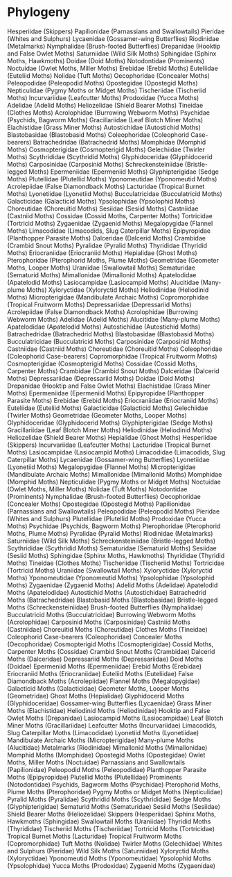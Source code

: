 
# Phylogeny


Hesperiidae (Skippers)
Papilionidae (Parnassians and Swallowtails)
Pieridae (Whites and Sulphurs)
Lycaenidae (Gossamer-wing Butterflies)
Riodinidae (Metalmarks)
Nymphalidae (Brush-footed Butterflies)
Drepanidae (Hooktip and False Owlet Moths)
Saturniidae (Wild Silk Moths)
Sphingidae (Sphinx Moths, Hawkmoths)
Doidae (Doid Moths)
Notodontidae (Prominents)
Noctuidae (Owlet Moths, Miller Moths)
Erebidae (Erebid Moths)
Euteliidae (Euteliid Moths)
Nolidae (Tuft Moths)
Oecophoridae (Concealer Moths)
Peleopodidae (Peleopodid Moths)
Opostegidae (Opostegid Moths)
Nepticulidae (Pygmy Moths or Midget Moths)
Tischeriidae (Tischeriid Moths)
Incurvariidae (Leafcutter Moths)
Prodoxidae (Yucca Moths)
Adelidae (Adelid Moths)
Heliozelidae (Shield Bearer Moths)
Tineidae (Clothes Moths)
Acrolophidae (Burrowing Webworm Moths)
Psychidae (Psychids, Bagworm Moths)
Gracillariidae (Leaf Blotch Miner Moths)
Elachistidae (Grass Miner Moths)
Autostichidae (Autostichid Moths)
Blastobasidae (Blastobasid Moths)
Coleophoridae (Coleophorid Case-bearers)
Batrachedridae (Batrachedrid Moths)
Momphidae (Momphid Moths)
Cosmopterigidae (Cosmopterigid Moths)
Gelechiidae (Twirler Moths)
Scythrididae (Scythridid Moths)
Glyphidoceridae (Glyphidocerid Moths)
Carposinidae (Carposinid Moths)
Schreckensteiniidae (Bristle-legged Moths)
Epermeniidae (Epermeniid Moths)
Glyphipterigidae (Sedge Moths)
Plutellidae (Plutellid Moths)
Yponomeutidae (Yponomeutid Moths)
Acrolepiidae (False Diamondback Moths)
Lacturidae (Tropical Burnet Moths)
Lyonetiidae (Lyonetiid Moths)
Bucculatricidae (Bucculatricid Moths)
Galacticidae (Galacticid Moths)
Ypsolophidae (Ypsolophid Moths)
Choreutidae (Choreuitid Moths)
Sesiidae (Sesiid Moths)
Castniidae (Castniid Moths)
Cossidae (Cossid Moths, Carpenter Moths)
Tortricidae (Tortricid Moths)
Zygaenidae (Zygaenid Moths)
Megalopygidae (Flannel Moths)
Limacodidae (Limacodids, Slug Caterpillar Moths)
Epipyropidae (Planthopper Parasite Moths)
Dalceridae (Dalcerid Moths)
Crambidae (Crambid Snout Moths)
Pyralidae (Pyralid Moths)
Thyrididae (Thyridid Moths)
Eriocraniidae (Eriocraniid Moths)
Hepialidae (Ghost Moths)
Pterophoridae (Pterophorid Moths, Plume Moths)
Geometridae (Geometer Moths, Looper Moths)
Uraniidae (Swallowtail Moths)
Sematuridae (Sematurid Moths)
Mimallonidae (Mimallonid Moths)
Apatelodidae (Apatelodid Moths)
Lasiocampidae (Lasiocampid Moths)
Alucitidae (Many-plume Moths)
Xyloryctidae (Xyloryctid Moths)
Heliodinidae (Heliodinid Moths)
Micropterigidae (Mandibulate Archaic Moths)
Copromorphidae (Tropical Fruitworm Moths)
Depressariidae (Depressariid Moths)
Acrolepiidae (False Diamondback Moths)
Acrolophidae (Burrowing Webworm Moths)
Adelidae (Adelid Moths)
Alucitidae (Many-plume Moths)
Apatelodidae (Apatelodid Moths)
Autostichidae (Autostichid Moths)
Batrachedridae (Batrachedrid Moths)
Blastobasidae (Blastobasid Moths)
Bucculatricidae (Bucculatricid Moths)
Carposinidae (Carposinid Moths)
Castniidae (Castniid Moths)
Choreutidae (Choreuitid Moths)
Coleophoridae (Coleophorid Case-bearers)
Copromorphidae (Tropical Fruitworm Moths)
Cosmopterigidae (Cosmopterigid Moths)
Cossidae (Cossid Moths, Carpenter Moths)
Crambidae (Crambid Snout Moths)
Dalceridae (Dalcerid Moths)
Depressariidae (Depressariid Moths)
Doidae (Doid Moths)
Drepanidae (Hooktip and False Owlet Moths)
Elachistidae (Grass Miner Moths)
Epermeniidae (Epermeniid Moths)
Epipyropidae (Planthopper Parasite Moths)
Erebidae (Erebid Moths)
Eriocraniidae (Eriocraniid Moths)
Euteliidae (Euteliid Moths)
Galacticidae (Galacticid Moths)
Gelechiidae (Twirler Moths)
Geometridae (Geometer Moths, Looper Moths)
Glyphidoceridae (Glyphidocerid Moths)
Glyphipterigidae (Sedge Moths)
Gracillariidae (Leaf Blotch Miner Moths)
Heliodinidae (Heliodinid Moths)
Heliozelidae (Shield Bearer Moths)
Hepialidae (Ghost Moths)
Hesperiidae (Skippers)
Incurvariidae (Leafcutter Moths)
Lacturidae (Tropical Burnet Moths)
Lasiocampidae (Lasiocampid Moths)
Limacodidae (Limacodids, Slug Caterpillar Moths)
Lycaenidae (Gossamer-wing Butterflies)
Lyonetiidae (Lyonetiid Moths)
Megalopygidae (Flannel Moths)
Micropterigidae (Mandibulate Archaic Moths)
Mimallonidae (Mimallonid Moths)
Momphidae (Momphid Moths)
Nepticulidae (Pygmy Moths or Midget Moths)
Noctuidae (Owlet Moths, Miller Moths)
Nolidae (Tuft Moths)
Notodontidae (Prominents)
Nymphalidae (Brush-footed Butterflies)
Oecophoridae (Concealer Moths)
Opostegidae (Opostegid Moths)
Papilionidae (Parnassians and Swallowtails)
Peleopodidae (Peleopodid Moths)
Pieridae (Whites and Sulphurs)
Plutellidae (Plutellid Moths)
Prodoxidae (Yucca Moths)
Psychidae (Psychids, Bagworm Moths)
Pterophoridae (Pterophorid Moths, Plume Moths)
Pyralidae (Pyralid Moths)
Riodinidae (Metalmarks)
Saturniidae (Wild Silk Moths)
Schreckensteiniidae (Bristle-legged Moths)
Scythrididae (Scythridid Moths)
Sematuridae (Sematurid Moths)
Sesiidae (Sesiid Moths)
Sphingidae (Sphinx Moths, Hawkmoths)
Thyrididae (Thyridid Moths)
Tineidae (Clothes Moths)
Tischeriidae (Tischeriid Moths)
Tortricidae (Tortricid Moths)
Uraniidae (Swallowtail Moths)
Xyloryctidae (Xyloryctid Moths)
Yponomeutidae (Yponomeutid Moths)
Ypsolophidae (Ypsolophid Moths)
Zygaenidae (Zygaenid Moths)
Adelid Moths (Adelidae)
Apatelodid Moths (Apatelodidae)
Autostichid Moths (Autostichidae)
Batrachedrid Moths (Batrachedridae)
Blastobasid Moths (Blastobasidae)
Bristle-legged Moths (Schreckensteiniidae)
Brush-footed Butterflies (Nymphalidae)
Bucculatricid Moths (Bucculatricidae)
Burrowing Webworm Moths (Acrolophidae)
Carposinid Moths (Carposinidae)
Castniid Moths (Castniidae)
Choreuitid Moths (Choreutidae)
Clothes Moths (Tineidae)
Coleophorid Case-bearers (Coleophoridae)
Concealer Moths (Oecophoridae)
Cosmopterigid Moths (Cosmopterigidae)
Cossid Moths, Carpenter Moths (Cossidae)
Crambid Snout Moths (Crambidae)
Dalcerid Moths (Dalceridae)
Depressariid Moths (Depressariidae)
Doid Moths (Doidae)
Epermeniid Moths (Epermeniidae)
Erebid Moths (Erebidae)
Eriocraniid Moths (Eriocraniidae)
Euteliid Moths (Euteliidae)
False Diamondback Moths (Acrolepiidae)
Flannel Moths (Megalopygidae)
Galacticid Moths (Galacticidae)
Geometer Moths, Looper Moths (Geometridae)
Ghost Moths (Hepialidae)
Glyphidocerid Moths (Glyphidoceridae)
Gossamer-wing Butterflies (Lycaenidae)
Grass Miner Moths (Elachistidae)
Heliodinid Moths (Heliodinidae)
Hooktip and False Owlet Moths (Drepanidae)
Lasiocampid Moths (Lasiocampidae)
Leaf Blotch Miner Moths (Gracillariidae)
Leafcutter Moths (Incurvariidae)
Limacodids, Slug Caterpillar Moths (Limacodidae)
Lyonetiid Moths (Lyonetiidae)
Mandibulate Archaic Moths (Micropterigidae)
Many-plume Moths (Alucitidae)
Metalmarks (Riodinidae)
Mimallonid Moths (Mimallonidae)
Momphid Moths (Momphidae)
Opostegid Moths (Opostegidae)
Owlet Moths, Miller Moths (Noctuidae)
Parnassians and Swallowtails (Papilionidae)
Peleopodid Moths (Peleopodidae)
Planthopper Parasite Moths (Epipyropidae)
Plutellid Moths (Plutellidae)
Prominents (Notodontidae)
Psychids, Bagworm Moths (Psychidae)
Pterophorid Moths, Plume Moths (Pterophoridae)
Pygmy Moths or Midget Moths (Nepticulidae)
Pyralid Moths (Pyralidae)
Scythridid Moths (Scythrididae)
Sedge Moths (Glyphipterigidae)
Sematurid Moths (Sematuridae)
Sesiid Moths (Sesiidae)
Shield Bearer Moths (Heliozelidae)
Skippers (Hesperiidae)
Sphinx Moths, Hawkmoths (Sphingidae)
Swallowtail Moths (Uraniidae)
Thyridid Moths (Thyrididae)
Tischeriid Moths (Tischeriidae)
Tortricid Moths (Tortricidae)
Tropical Burnet Moths (Lacturidae)
Tropical Fruitworm Moths (Copromorphidae)
Tuft Moths (Nolidae)
Twirler Moths (Gelechiidae)
Whites and Sulphurs (Pieridae)
Wild Silk Moths (Saturniidae)
Xyloryctid Moths (Xyloryctidae)
Yponomeutid Moths (Yponomeutidae)
Ypsolophid Moths (Ypsolophidae)
Yucca Moths (Prodoxidae)
Zygaenid Moths (Zygaenidae)
